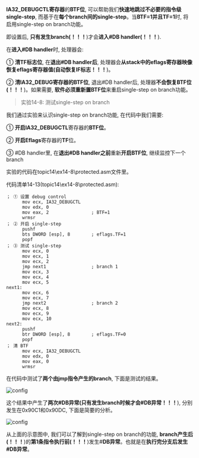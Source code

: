 **IA32\_DEBUGCTL寄存器**的**BTF位**, 可以帮助我们**快速地跳过不必要的指令级single\-step**, 而基于在**每个branch间的single\-step**。当**BTF=1并且TF=1**时, 将启用single\-step on branch功能。

即设置后, **只有发生branch(！！！**)才会**进入\#DB handler(！！！**).

在**进入\#DB handler**时, 处理器会: 

① **清TF标志位**, 在**退出\#DB handler后**, 处理器会**从stack中的eflags寄存器映像恢复eflags寄存器值(自动恢复IF标志！！！**)。

② **清IA32\_DEBUG寄存器的BTF位**, 退出\#DB handler后, 处理器**不会恢复BTF位(！！！**)。如果需要, **软件必须重新置BTF位**来重启single\-step on branch功能。

>实验14\-8: 测试single\-step on branch

我们通过实验来认识single\-step on branch功能, 在代码中我们需要: 

① **开启IA32\_DEBUGCTL**寄存器的**BTF位**。

② **开启Eflags**寄存器的**TF**位。

③ \#DB handler里, 在**退出\#DB handler之前**重新**开启BTF位**, 继续监控下一个branch

实验的代码在topic14\ex14-8\protected.asm文件里。

代码清单14\-13(topic14\ex14-8\protected.asm): 

```assembly
； ① 设置 debug control
      mov ecx, IA32_DEBUGCTL
      mov edx, 0
      mov eax, 2                ; BTF=1
      wrmsr
； ② 开启 single-step
      pushf
      bts DWORD [esp], 8        ; eflags.TF=1
      popf
； ③ 测试 single-step
      mov ecx, 0
      mov ecx, 1
      mov ecx, 2
      jmp next1                 ; branch 1
      mov ecx, 3
      mov ecx, 4
      mov ecx, 5
next1: 
      mov ecx, 6
      mov ecx, 7
      jmp next2                 ; branch 2
      mov ecx, 8
      mov ecx, 9
      mov ecx, 10
next2: 
      pushf
      btr DWORD [esp], 8        ; eflags.TF=0
      popf
； 清 BTF
      mov ecx, IA32_DEBUGCTL
      mov edx, 0
      mov eax, 0
      wrmsr
```

在代码中测试了**两个由jmp指令产生的branch**, 下面是测试的结果。

![config](./images/34.jpg)

这个结果中产生了**两次\#DB异常(只有发生branch时候才会\#DB异常！！！**), 分别发生在0x90C1和0x90DC, 下面是简要的分析。

![config](./images/35.jpg)

从上面的示意图中, 我们可以了解到single\-step on branch的功能, **branch产生后(！！！**)的**第1条指令执行前(！！！**)发生\#**DB异常**。也就是在**执行完分支后发生\#DB异常**。
